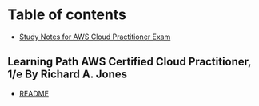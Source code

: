 # Table of contents

* [Study Notes for AWS Cloud Practitioner Exam](README.md)

## Learning Path AWS Certified Cloud Practitioner, 1/e By Richard A. Jones

* [README](learning-path-aws-certified-cloud-practitioner-1-e-by-richard-a.-jones/readme.md)

